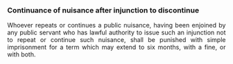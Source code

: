 ### Continuance of nuisance after injunction to discontinue
<div style="text-align: justify">

Whoever repeats or continues a public nuisance, having been enjoined by any public servant who has lawful authority to issue such an injunction not to repeat or continue such nuisance, shall be punished with simple imprisonment for a term which may extend to six months, with a fine, or with both.

</div>
